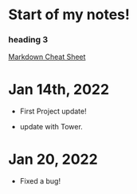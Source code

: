 # Start of my notes!

### heading 3

[Markdown Cheat Sheet](https://www.markdownguide.org/basic-syntax/#links)

# Jan 14th, 2022

- First Project update!

- update with Tower.

# Jan 20, 2022

- Fixed a bug!
